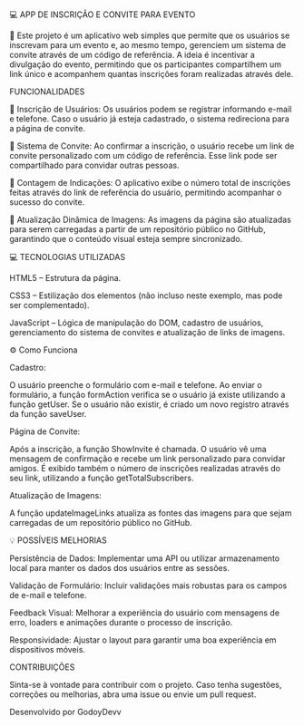 💻 APP DE INSCRIÇÃO E CONVITE PARA EVENTO


📌 Este projeto é um aplicativo web simples que permite que os usuários se inscrevam para um evento e, ao mesmo tempo, gerenciem um sistema de convite através de um código de referência. A ideia é incentivar a divulgação do evento, permitindo que os participantes compartilhem um link único e acompanhem quantas inscrições foram realizadas através dele.

FUNCIONALIDADES

📍 Inscrição de Usuários:
Os usuários podem se registrar informando e-mail e telefone. Caso o usuário já esteja cadastrado, o sistema redireciona para a página de convite.

📍 Sistema de Convite:
Ao confirmar a inscrição, o usuário recebe um link de convite personalizado com um código de referência. Esse link pode ser compartilhado para convidar outras pessoas.

📍 Contagem de Indicações:
O aplicativo exibe o número total de inscrições feitas através do link de referência do usuário, permitindo acompanhar o sucesso do convite.

📍 Atualização Dinâmica de Imagens:
As imagens da página são atualizadas para serem carregadas a partir de um repositório público no GitHub, garantindo que o conteúdo visual esteja sempre sincronizado.

💻 TECNOLOGIAS UTILIZADAS

HTML5 – Estrutura da página.

CSS3 – Estilização dos elementos (não incluso neste exemplo, mas pode ser complementado).

JavaScript – Lógica de manipulação do DOM, cadastro de usuários, gerenciamento do sistema de convites e atualização de links de imagens.


⚙️ Como Funciona


Cadastro:

O usuário preenche o formulário com e-mail e telefone.
Ao enviar o formulário, a função formAction verifica se o usuário já existe utilizando a função getUser.
Se o usuário não existir, é criado um novo registro através da função saveUser.

Página de Convite:

Após a inscrição, a função ShowInvite é chamada.
O usuário vê uma mensagem de confirmação e recebe um link personalizado para convidar amigos.
É exibido também o número de inscrições realizadas através do seu link, utilizando a função getTotalSubscribers.

Atualização de Imagens:

A função updateImageLinks atualiza as fontes das imagens para que sejam carregadas de um repositório público no GitHub.

💡 POSSÍVEIS MELHORIAS


Persistência de Dados:
Implementar uma API ou utilizar armazenamento local para manter os dados dos usuários entre as sessões.

Validação de Formulário:
Incluir validações mais robustas para os campos de e-mail e telefone.

Feedback Visual:
Melhorar a experiência do usuário com mensagens de erro, loaders e animações durante o processo de inscrição.

Responsividade:
Ajustar o layout para garantir uma boa experiência em dispositivos móveis.

CONTRIBUIÇÕES

Sinta-se à vontade para contribuir com o projeto. Caso tenha sugestões, correções ou melhorias, abra uma issue ou envie um pull request.

Desenvolvido por GodoyDevv